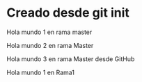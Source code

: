 # Creado desde git init

Hola mundo 1 en rama master

Hola mundo 2 en rama Master

Hola mundo 3 en rama Master desde GitHub

Hola mundo 1 en Rama1
